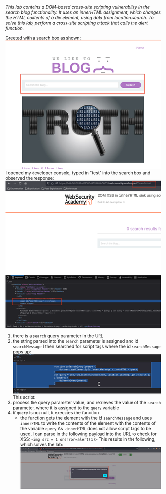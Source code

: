 *This lab contains a DOM-based cross-site scripting vulnerability in the search blog functionality. It uses an innerHTML assignment, which changes the HTML contents of a div element, using data from location.search.
To solve this lab, perform a cross-site scripting attack that calls the alert function.*

Greeted with a search box as shown:
![Screenshot 2024-05-14 at 11.16.43 AM](images/Screenshot%202024-05-14%20at%2011.16.43%20AM.png)
I opened my developer console, typed in "test" into the search box and observed the response:
![Screenshot 2024-05-14 at 11.19.14 AM](images/Screenshot%202024-05-14%20at%2011.19.14%20AM.png)
1. there is a `search` query parameter in the URL
2. the string parsed into the `search` parameter is assigned and id `searchMessage`
I then searched for script tags where the id `searchMessage` pops up:
![Screenshot 2024-05-14 at 11.21.48 AM](images/Screenshot%202024-05-14%20at%2011.21.48%20AM.png)
This script:
1. process the query parameter value, and retrieves the value of the `search` parameter, where it is assigned to the `query` variable
2. if `query` is not null, it executes the function
	- the function gets the element with the id `searchMessage` and uses `innerHTML` to write the contents of the element with the contents of the variable `query`
As `.innerHTML` does not allow script tags to be used, I can parse in the following payload into the URL to check for XSS:
`<img src = 1 onerror=alert(1)>`
This results in the following, which solves the lab:
![Screenshot 2024-05-14 at 11.28.20 AM](images/Screenshot%202024-05-14%20at%2011.28.20%20AM.png)
